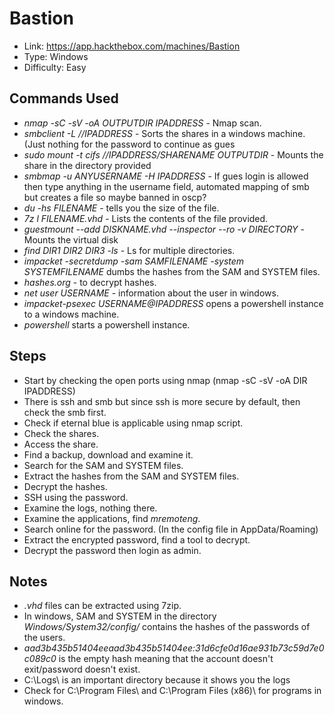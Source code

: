 # Bastion 
* Link: https://app.hackthebox.com/machines/Bastion
* Type: Windows
* Difficulty: Easy

## Commands Used
* *nmap -sC -sV -oA OUTPUTDIR IPADDRESS* - Nmap scan.
* *smbclient -L //IPADDRESS* - Sorts the shares in a windows machine. (Just nothing for the password to continue as gues
* *sudo mount -t cifs //IPADDRESS/SHARENAME OUTPUTDIR* - Mounts the share in the directory provided
* *smbmap -u ANYUSERNAME -H IPADDRESS* - If gues login is allowed then type anything in the username field, automated mapping of smb but creates a file so maybe banned in oscp?
* *du -hs FILENAME* - tells you the size of the file.
* *7z l FILENAME.vhd* - Lists the contents of the file provided.
* *guestmount --add DISKNAME.vhd --inspector --ro -v DIRECTORY* - Mounts the virtual disk
* *find DIR1 DIR2 DIR3 -ls* - Ls for multiple directories.
* *impacket -secretdump -sam SAMFILENAME -system SYSTEMFILENAME* dumbs the hashes from the SAM and SYSTEM files.
* *hashes.org* - to decrypt hashes.
* *net user USERNAME* - information about the user in windows.
* *impacket-psexec USERNAME@IPADDRESS* opens a powershell instance to a windows machine.
* *powershell* starts a powershell instance.

## Steps
* Start by checking the open ports using nmap (nmap -sC -sV -oA DIR IPADDRESS)
* There is ssh and smb but since ssh is more secure by default, then check the smb first.
* Check if eternal blue is applicable using nmap script.
* Check the shares.
* Access the share.
* Find a backup, download and examine it.
* Search for the SAM and SYSTEM files.
* Extract the hashes from the SAM and SYSTEM files.
* Decrypt the hashes.
* SSH using the password.
* Examine the logs, nothing there.
* Examine the applications, find *mremoteng*.
* Search online for the password. (In the config file in AppData/Roaming)
* Extract the encrypted password, find a tool to decrypt.
* Decrypt the password then login as admin.

## Notes
* *.vhd* files can be extracted using 7zip.
* In windows, SAM and SYSTEM in the directory *Windows/System32/config/* contains the hashes of the passwords of the users.
* *aad3b435b51404eeaad3b435b51404ee:31d6cfe0d16ae931b73c59d7e0c089c0* is the empty hash meaning that the account doesn't exit/password doesn't exist.
* C:\Logs\ is an important directory because it shows you the logs
* Check for C:\Program Files\ and C:\Program Files (x86)\ for programs in windows.
